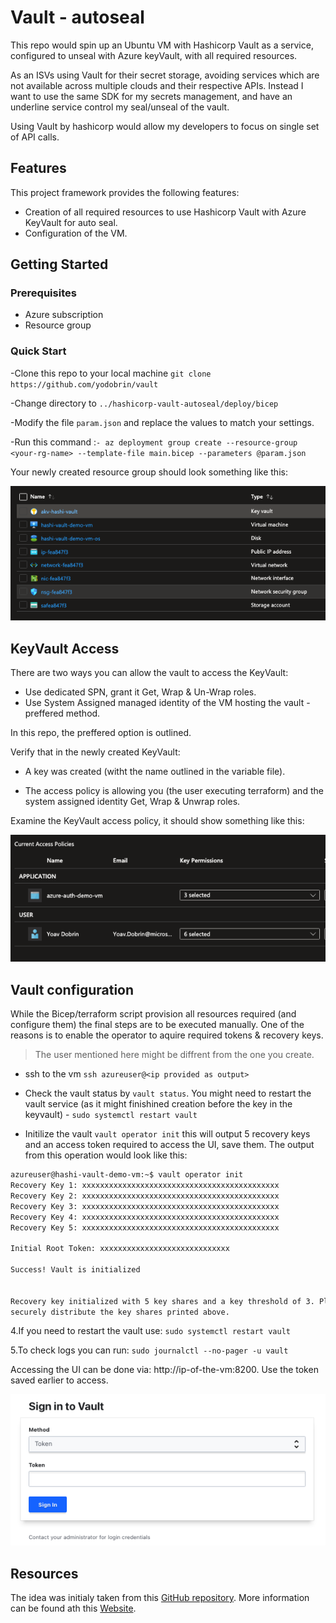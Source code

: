 # Vault - autoseal

This repo would spin up an Ubuntu VM with Hashicorp Vault as a service, configured to unseal with Azure keyVault, with all required resources.

As an ISVs using Vault for their secret storage, avoiding services which are not available across multiple clouds and their respective APIs. Instead I want to use the same SDK for my secrets management, and have an underline service control my seal/unseal of the vault.

Using Vault by hashicorp would allow my developers to focus on single set of API calls.

## Features

This project framework provides the following features:

* Creation of all required resources to use Hashicorp Vault with Azure KeyVault for auto seal.
* Configuration of the VM.

## Getting Started

### Prerequisites

* Azure subscription
* Resource group

### Quick Start

-Clone this repo to your local machine ```git clone https://github.com/yodobrin/vault```

-Change directory to ```../hashicorp-vault-autoseal/deploy/bicep```

-Modify the file ```param.json``` and replace the values to match your settings.

-Run this command :```- az deployment group create --resource-group <your-rg-name> --template-file main.bicep --parameters @param.json```

Your newly created resource group should look something like this:

![resource group content](./media/rg_contnet.png)

## KeyVault Access

There are two ways you can allow the vault to access the KeyVault:

* Use dedicated SPN, grant it Get, Wrap & Un-Wrap roles.
* Use System Assigned managed identity of the VM hosting the vault - preffered method.

In this repo, the preffered option is outlined.

Verify that in the newly created KeyVault:

* A key was created (witht the name outlined in the variable file).

* The access policy is allowing you (the user executing terraform) and the system assigned identity Get, Wrap & Unwrap roles.

Examine the KeyVault access policy, it should show something like this:

![policies](./media/akv_policies.png)

## Vault configuration

While the Bicep/terraform script provision all resources required (and configure them) the final steps are to be executed manually. One of the reasons is to enable the operator to aquire required tokens & recovery keys.

> The user mentioned here might be diffrent from the one you create.

* ssh to the vm ```ssh azureuser@<ip provided as output>```

* Check the vault status by ```vault status```. You might need to restart the vault service (as it might finishined creation before the key in the keyvault) - ```sudo systemctl restart vault```

* Initilize the vault ```vault operator init``` this will output 5 recovery keys and an access token required to access the UI, save them. The output from this operation would look like this:

```bash
azureuser@hashi-vault-demo-vm:~$ vault operator init
Recovery Key 1: xxxxxxxxxxxxxxxxxxxxxxxxxxxxxxxxxxxxxxxxxxxx
Recovery Key 2: xxxxxxxxxxxxxxxxxxxxxxxxxxxxxxxxxxxxxxxxxxxx
Recovery Key 3: xxxxxxxxxxxxxxxxxxxxxxxxxxxxxxxxxxxxxxxxxxxx
Recovery Key 4: xxxxxxxxxxxxxxxxxxxxxxxxxxxxxxxxxxxxxxxxxxxx
Recovery Key 5: xxxxxxxxxxxxxxxxxxxxxxxxxxxxxxxxxxxxxxxxxxxx

Initial Root Token: xxxxxxxxxxxxxxxxxxxxxxxxxxxxx

Success! Vault is initialized


Recovery key initialized with 5 key shares and a key threshold of 3. Please
securely distribute the key shares printed above.
```

4.If you need to restart the vault use: ```sudo systemctl restart vault```

5.To check logs you can run: ```sudo journalctl --no-pager -u vault```

Accessing the UI can be done via: http://ip-of-the-vm:8200. Use the token saved earlier to access.

![login to vault](./media/login_to_vault.png)

## Resources

The idea was initialy taken from this [GitHub repository](https://github.com/hashicorp/vault). More information can be found ath this [Website](https://www.vaultproject.io).
